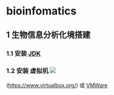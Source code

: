 # bioinfomatics
## 1 生物信息分析化境搭建
### 1.1 安装 [JDK](https://www.oracle.com/technetwork/java/javase/downloads/jdk11-downloads-5066655.html)
### 1.2 安装 虚拟机 ![](https://www.virtualbox.org/graphics/button60.png)
(https://www.virtualbox.org/) 或 [VMWare](https://www.vmware.com/go/getworkstation-win)
